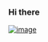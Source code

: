 ### Hi there

[![image](https://github.com/sajivesukumar/sajivesukumar/blob/main/sajive1.png)](https://github.com/sajivesukumar)

<!--
**sajivesukumara/sajivesukumara** is a ✨ _special_ ✨ repository because its `README.md` (this file) appears on your GitHub profile.

Here are some ideas to get you started:

- 🔭 I’m currently working on ...
- 🌱 I’m currently learning ...
- 👯 I’m looking to collaborate on ...
- 🤔 I’m looking for help with ...
- 💬 Ask me about ...
- 📫 How to reach me: ...
- 😄 Pronouns: ...
- ⚡ Fun fact: ...
-->
